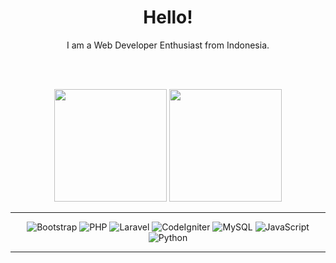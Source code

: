 <h1 align= "center"><b>Hello!</b></h1>

<p align="center">
I am a Web Developer Enthusiast from Indonesia.
</p>
<br>

<br>
<p align="center">
<img height="180em" src="https://github-readme-stats-eight-theta.vercel.app/api?username=Fnrzz&show_icons=true&theme=tokyonight&include_all_commits=true&count_private=true"/>
<img height="180em" src="https://github-readme-stats-eight-theta.vercel.app/api/top-langs/?username=Fnrzz&layout=compact&langs_count=8&theme=tokyonight"/>
</p>

<hr>
<p align="center">
  <img alt="Bootstrap" src="https://img.shields.io/badge/Bootstrap-563D7C?style=for-the-badge&logo=bootstrap&logoColor=white"/>
  <img alt="PHP" src="https://img.shields.io/badge/PHP-777BB4?style=for-the-badge&logo=php&logoColor=white"/>
  <img alt="Laravel" src="https://img.shields.io/badge/Laravel-FF2D20?style=for-the-badge&logo=laravel&logoColor=white"/>
  <img alt="CodeIgniter" src="https://img.shields.io/badge/CodeIgniter-orange?style=for-the-badge&logo=codeigniter&logoColor=white"/>
  <img alt="MySQL" src="https://img.shields.io/badge/MySQL-005C84?style=for-the-badge&logo=mysql&logoColor=white"/>
  <img alt="JavaScript" src="https://img.shields.io/badge/JavaScript-F7DF1E?style=for-the-badge&logo=javascript&logoColor=black"/>
  <img alt="Python" src="https://img.shields.io/badge/Python-3776AB?style=for-the-badge&logo=python&logoColor=white"/>
</p>
<hr>
<br>
